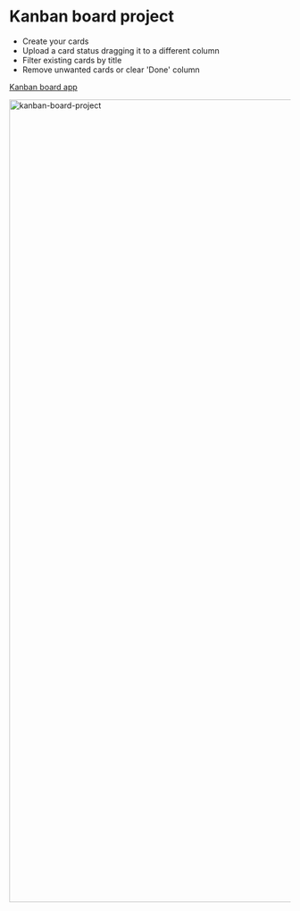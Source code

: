 # Kanban board project

- Create your cards
- Upload a card status dragging it to a different column
- Filter existing cards by title
- Remove unwanted cards or clear 'Done' column

[Kanban board app](https://ann-jrti.github.io/kanban-board/)

<img width="1438" alt="kanban-board-project" src="https://user-images.githubusercontent.com/84371647/162481020-c1545b3a-5d51-44d9-89ba-f10f554eeb53.png">
